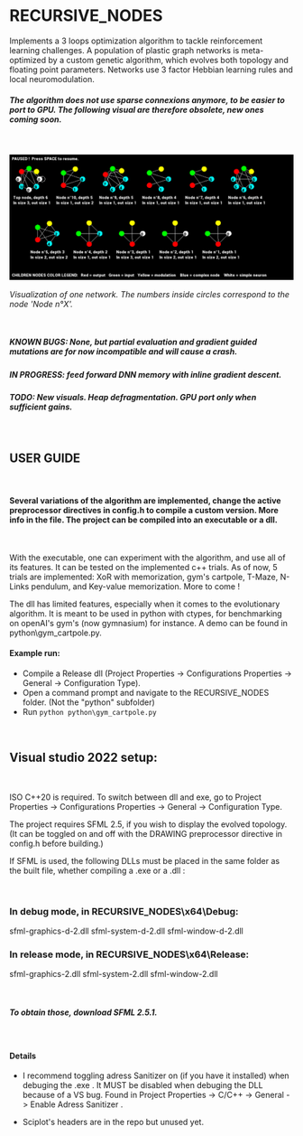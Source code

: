 # RECURSIVE_NODES

Implements a 3 loops optimization algorithm to tackle reinforcement learning challenges. A population of plastic graph networks is meta-optimized by a custom genetic algorithm, which evolves both topology and floating point parameters. Networks use 3 factor Hebbian learning rules and local neuromodulation.
##### The algorithm does not use sparse connexions anymore, to be easier to port to GPU. The following visual are therefore obsolete, new ones coming soon.

&nbsp;

<p align="center">
  <img src="Capture.PNG">
</p>
<em>Visualization of one network. The numbers inside circles correspond to the node 'Node n°X'.</em>

&nbsp;
##### KNOWN BUGS: None, but partial evaluation and gradient guided mutations are for now incompatible and will cause a crash.
##### IN PROGRESS: feed forward DNN memory with inline gradient descent.
##### TODO: New visuals. Heap defragmentation. GPU port only when sufficient gains.
&nbsp;

## USER GUIDE
&nbsp;
#### Several variations of the algorithm are implemented, change the active preprocessor directives in config.h to compile a custom version. More info in the file. The project can be compiled into an executable or a dll.
&nbsp;

With the executable, one can experiment with the algorithm, and use all of its features. It can be tested on the implemented c++ trials. As of now, 5 trials are implemented: XoR with memorization, gym's cartpole, T-Maze, N-Links pendulum, and Key-value memorization. More to come !

The dll has limited features, especially when it comes to the evolutionary algorithm. It is meant to be used in python with ctypes, for benchmarking on openAI's gym's (now gymnasium) for instance. A demo can be found in python\gym_cartpole.py. 

#### Example run:

- Compile a Release dll (Project Properties -> Configurations Properties -> General -> Configuration Type).
- Open a command prompt and navigate to the RECURSIVE_NODES folder. (Not the "python" subfolder)
 - Run `python python\gym_cartpole.py`

&nbsp;

## Visual studio 2022 setup:
&nbsp;

ISO C++20 is required. To switch between dll and exe, go to Project Properties -> Configurations Properties -> General -> Configuration Type. 

The project requires SFML 2.5, if you wish to display the evolved topology. (It can be toggled on and off with the DRAWING  preprocessor directive in config.h before building.)

If SFML is used, the following DLLs must be placed in the same folder as the built file, whether compiling a .exe or a .dll :

&nbsp;

### In debug mode, in RECURSIVE_NODES\x64\Debug:

  sfml-graphics-d-2.dll     sfml-system-d-2.dll     sfml-window-d-2.dll
  
  
### In release mode, in RECURSIVE_NODES\x64\Release:

  sfml-graphics-2.dll      sfml-system-2.dll     sfml-window-2.dll
  
&nbsp;

##### To obtain those, download SFML 2.5.1.

&nbsp;

#### Details

- I recommend toggling adress Sanitizer on (if you have it installed) when debuging the .exe . It MUST be disabled when debuging the DLL because of a VS bug. Found in  Project Properties -> C/C++ -> General -> Enable Adress Sanitizer  . 

- Sciplot's headers are in the repo but unused yet.
